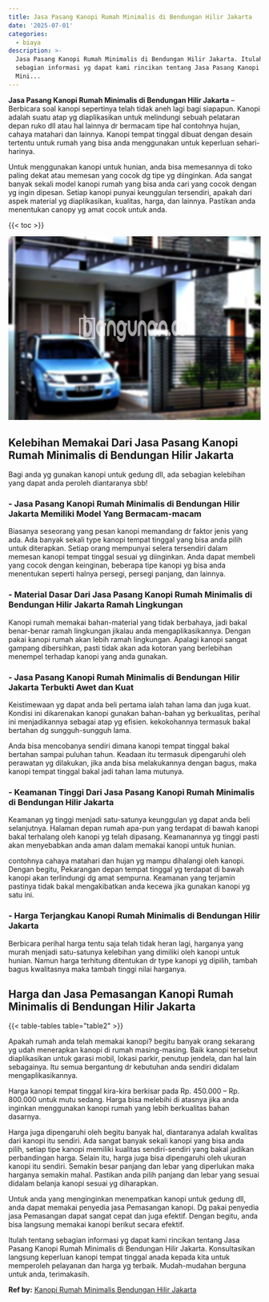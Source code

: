 ```yaml
---
title: Jasa Pasang Kanopi Rumah Minimalis di Bendungan Hilir Jakarta
date: '2025-07-01'
categories:
  - biaya
description: >-
  Jasa Pasang Kanopi Rumah Minimalis di Bendungan Hilir Jakarta. Itulah tentang
  sebagian informasi yg dapat kami rincikan tentang Jasa Pasang Kanopi Rumah
  Mini...
---
```


**Jasa Pasang Kanopi Rumah Minimalis di Bendungan Hilir Jakarta** – Berbicara soal kanopi sepertinya telah tidak aneh lagi bagi siapapun. Kanopi adalah suatu atap yg diaplikasikan untuk melindungi sebuah pelataran depan ruko dll atau hal lainnya dr bermacam tipe hal contohnya hujan, cahaya matahari dan lainnya. Kanopi tempat tinggal dibuat dengan desain tertentu untuk rumah yang bisa anda menggunakan untuk keperluan sehari-harinya.

Untuk menggunakan kanopi untuk hunian, anda bisa memesannya di toko paling dekat atau memesan yang cocok dg tipe yg diinginkan. Ada sangat banyak sekali model kanopi rumah yang bisa anda cari yang cocok dengan yg ingin dipesan. Setiap kanopi punyai keunggulan tersendiri, apakah dari aspek material yg diaplikasikan, kualitas, harga, dan lainnya. Pastikan anda menentukan canopy yg amat cocok untuk anda.

{{< toc >}}

![Jasa Pasang Kanopi Rumah Minimalis di Bendungan Hilir Jakarta](/images/harga-kanopi-minimalis-49.png)

## Kelebihan Memakai Dari Jasa Pasang Kanopi Rumah Minimalis di Bendungan Hilir Jakarta

Bagi anda yg gunakan kanopi untuk gedung dll, ada sebagian kelebihan yang dapat anda peroleh diantaranya sbb!

### \- Jasa Pasang Kanopi Rumah Minimalis di Bendungan Hilir Jakarta Memiliki Model Yang Bermacam-macam

Biasanya seseorang yang pesan kanopi memandang dr faktor jenis yang ada. Ada banyak sekali type kanopi tempat tinggal yang bisa anda pilih untuk diterapkan. Setiap orang mempunyai selera tersendiri dalam memesan kanopi tempat tinggal sesuai yg diinginkan. Anda dapat membeli yang cocok dengan keinginan, beberapa tipe kanopi yg bisa anda menentukan seperti halnya persegi, persegi panjang, dan lainnya.

### \- Material Dasar Dari Jasa Pasang Kanopi Rumah Minimalis di Bendungan Hilir Jakarta Ramah Lingkungan

Kanopi rumah memakai bahan-material yang tidak berbahaya, jadi bakal benar-benar ramah lingkungan jikalau anda mengaplikasikannya. Dengan pakai kanopi rumah akan lebih ramah lingkungan. Apalagi kanopi sangat gampang dibersihkan, pasti tidak akan ada kotoran yang berlebihan menempel terhadap kanopi yang anda gunakan.

### \- Jasa Pasang Kanopi Rumah Minimalis di Bendungan Hilir Jakarta Terbukti Awet dan Kuat

Keistimewaan yg dapat anda beli pertama ialah tahan lama dan juga kuat. Kondisi ini dikarenakan kanopi gunakan bahan-bahan yg berkualitas, perihal ini menjadikannya sebagai atap yg efisien. kekokohannya termasuk bakal bertahan dg sungguh-sungguh lama.

Anda bisa mencobanya sendiri dimana kanopi tempat tinggal bakal bertahan sampai puluhan tahun. Keadaan itu termasuk dipengaruhi oleh perawatan yg dilakukan, jika anda bisa melakukannya dengan bagus, maka kanopi tempat tinggal bakal jadi tahan lama mutunya.

### \- Keamanan Tinggi Dari Jasa Pasang Kanopi Rumah Minimalis di Bendungan Hilir Jakarta

Keamanan yg tinggi menjadi satu-satunya keunggulan yg dapat anda beli selanjutnya. Halaman depan rumah apa-pun yang terdapat di bawah kanopi bakal terhalang oleh kanopi yg telah dipasang. Keamanannya yg tinggi pasti akan menyebabkan anda aman dalam memakai kanopi untuk hunian.

contohnya cahaya matahari dan hujan yg mampu dihalangi oleh kanopi. Dengan begitu, Pekarangan depan tempat tinggal yg terdapat di bawah kanopi akan terlindungi dg amat sempurna. Keamanan yang terjamin pastinya tidak bakal mengakibatkan anda kecewa jika gunakan kanopi yg satu ini.

### \- Harga Terjangkau Kanopi Rumah Minimalis di Bendungan Hilir Jakarta

Berbicara perihal harga tentu saja telah tidak heran lagi, harganya yang murah menjadi satu-satunya kelebihan yang dimiliki oleh kanopi untuk hunian. Namun harga terhitung ditentukan dr type kanopi yg dipilih, tambah bagus kwalitasnya maka tambah tinggi nilai harganya.

## Harga dan Jasa Pemasangan Kanopi Rumah Minimalis di Bendungan Hilir Jakarta

{{< table-tables table="table2" >}}

Apakah rumah anda telah memakai kanopi? begitu banyak orang sekarang yg udah menerapkan kanopi di rumah masing-masing. Baik kanopi tersebut diaplikasikan untuk garasi mobil, lokasi parkir, penutup jendela, dan hal lain sebagainya. Itu semua bergantung dr kebutuhan anda sendiri didalam mengaplikasikannya.

Harga kanopi tempat tinggal kira-kira berkisar pada Rp. 450.000 – Rp. 800.000 untuk mutu sedang. Harga bisa melebihi di atasnya jika anda inginkan menggunakan kanopi rumah yang lebih berkualitas bahan dasarnya.

Harga juga dipengaruhi oleh begitu banyak hal, diantaranya adalah kwalitas dari kanopi itu sendiri. Ada sangat banyak sekali kanopi yang bisa anda pilih, setiap tipe kanopi memiliki kualitas sendiri-sendiri yang bakal jadikan perbandingan harga. Selain itu, harga juga bisa dipengaruhi oleh ukuran kanopi itu sendiri. Semakin besar panjang dan lebar yang diperlukan maka harganya semakin mahal. Pastikan anda pilih panjang dan lebar yang sesuai didalam belanja kanopi sesuai yg diharapkan.

Untuk anda yang menginginkan menempatkan kanopi untuk gedung dll, anda dapat memakai penyedia jasa Pemasangan kanopi. Dg pakai penyedia jasa Pemasangan dapat sangat cepat dan juga efektif. Dengan begitu, anda bisa langsung memakai kanopi berikut secara efektif.

Itulah tentang sebagian informasi yg dapat kami rincikan tentang Jasa Pasang Kanopi Rumah Minimalis di Bendungan Hilir Jakarta. Konsultasikan langsung keperluan kanopi tempat tinggal anada kepada kita untuk memperoleh pelayanan dan harga yg terbaik. Mudah-mudahan berguna untuk anda, terimakasih.

**Ref by:**  [Kanopi Rumah Minimalis Bendungan Hilir Jakarta](https://id.wikipedia.org/wiki/Kanopi)
